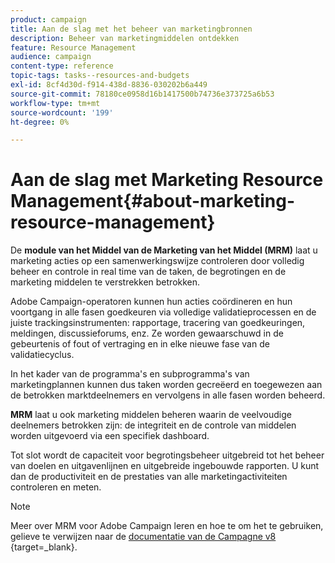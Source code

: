```yaml
---
product: campaign
title: Aan de slag met het beheer van marketingbronnen
description: Beheer van marketingmiddelen ontdekken
feature: Resource Management
audience: campaign
content-type: reference
topic-tags: tasks--resources-and-budgets
exl-id: 8cf4d30d-f914-438d-8836-030202b6a449
source-git-commit: 78180ce0958d16b1417500b74736e373725a6b53
workflow-type: tm+mt
source-wordcount: '199'
ht-degree: 0%

---
```


# Aan de slag met Marketing Resource Management{#about-marketing-resource-management}



De **module van het Middel van de Marketing van het Middel (MRM)** laat u marketing acties op een samenwerkingswijze controleren door volledig beheer en controle in real time van de taken, de begrotingen en de marketing middelen te verstrekken betrokken.

Adobe Campaign-operatoren kunnen hun acties coördineren en hun voortgang in alle fasen goedkeuren via volledige validatieprocessen en de juiste trackingsinstrumenten: rapportage, tracering van goedkeuringen, meldingen, discussieforums, enz. Ze worden gewaarschuwd in de gebeurtenis of fout of vertraging en in elke nieuwe fase van de validatiecyclus.

In het kader van de programma&#39;s en subprogramma&#39;s van marketingplannen kunnen dus taken worden gecreëerd en toegewezen aan de betrokken marktdeelnemers en vervolgens in alle fasen worden beheerd.

**MRM** laat u ook marketing middelen beheren waarin de veelvoudige deelnemers betrokken zijn: de integriteit en de controle van middelen worden uitgevoerd via een specifiek dashboard.

Tot slot wordt de capaciteit voor begrotingsbeheer uitgebreid tot het beheer van doelen en uitgavenlijnen en uitgebreide ingebouwde rapporten. U kunt dan de productiviteit en de prestaties van alle marketingactiviteiten controleren en meten.

>[!NOTE]
>
>Meer over MRM voor Adobe Campaign leren en hoe te om het te gebruiken, gelieve te verwijzen naar de [ documentatie van de Campagne v8 ](https://experienceleague.adobe.com/en/docs/campaign/automation/mrm/about-marketing-resource-management) {target=_blank}.
